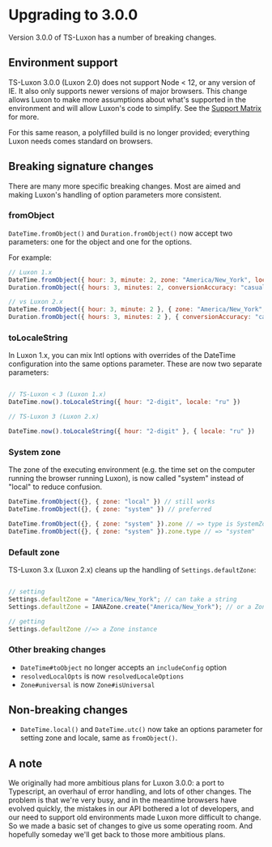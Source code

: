 # Upgrading to 3.0.0

Version 3.0.0 of TS-Luxon has a number of breaking changes.

## Environment support

TS-Luxon 3.0.0 (Luxon 2.0) does not support Node < 12, or any version of IE. It also only supports newer versions of major browsers. This change
allows Luxon to make more assumptions about what's supported in the environment and will allow Luxon's code to simplify. See
the [Support Matrix](matrix.html) for more.

For this same reason, a polyfilled build is no longer provided; everything Luxon needs comes standard on browsers.

## Breaking signature changes

There are many more specific breaking changes. Most are aimed and making Luxon's handling of option parameters more consistent.

### fromObject
`DateTime.fromObject()` and `Duration.fromObject()` now accept two parameters: one for the object and one for the options.

For example:

```js
// Luxon 1.x
DateTime.fromObject({ hour: 3, minute: 2, zone: "America/New_York", locale: "ru" });
Duration.fromObject({ hours: 3, minutes: 2, conversionAccuracy: "casual", locale: "ru" });

// vs Luxon 2.x
DateTime.fromObject({ hour: 3, minute: 2 }, { zone: "America/New_York", locale: "ru" });
Duration.fromObject({ hours: 3, minutes: 2 }, { conversionAccuracy: "casual", locale: "ru" });
```

### toLocaleString

In Luxon 1.x, you can mix Intl options with overrides of the DateTime configuration into the same options parameter. These are now
two separate parameters:

```js

// TS-Luxon < 3 (Luxon 1.x)
DateTime.now().toLocaleString({ hour: "2-digit", locale: "ru" })

// TS-Luxon 3 (Luxon 2.x)

DateTime.now().toLocaleString({ hour: "2-digit" }, { locale: "ru" })
```

### System zone

The zone of the executing environment (e.g. the time set on the computer running the browser running Luxon), is now called
"system" instead of "local" to reduce confusion.

```js
DateTime.fromObject({}, { zone: "local" }) // still works
DateTime.fromObject({}, { zone: "system" }) // preferred

DateTime.fromObject({}, { zone: "system" }).zone // => type is SystemZone
DateTime.fromObject({}, { zone: "system" }).zone.type // => "system"
```

### Default zone

TS-Luxon 3.x (Luxon 2.x) cleans up the handling of `Settings.defaultZone`:

```js

// setting
Settings.defaultZone = "America/New_York"; // can take a string
Settings.defaultZone = IANAZone.create("America/New_York"); // or a Zone instance

// getting
Settings.defaultZone //=> a Zone instance
```

### Other breaking changes

* `DateTime#toObject` no longer accepts an `includeConfig` option
* `resolvedLocalOpts` is now `resolvedLocaleOptions`
* `Zone#universal` is now `Zone#isUniversal`

## Non-breaking changes

* `DateTime.local()` and `DateTime.utc()` now take an options parameter for setting zone and locale, same as `fromObject()`.

## A note

We originally had more ambitious plans for Luxon 3.0.0: a port to Typescript, an overhaul of error handling, and lots of other changes.
The problem is that we're very busy, and in the meantime browsers have evolved quickly, the mistakes in our API bothered a lot
of developers, and our need to support old environments made Luxon more difficult to change. So we made a basic set of changes
to give us some operating room. And hopefully someday we'll get back to those more ambitious plans.